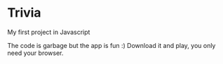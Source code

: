 # Trivia
My first project in Javascript

The code is garbage but the app is fun :) Download it and play, you only need your browser.
